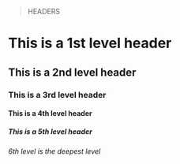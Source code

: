 > HEADERS
# This is a 1st level header
## This is a 2nd level header
### This is a 3rd level header
#### This is a 4th level header
##### This is a 5th level header
###### 6th level is the deepest level
